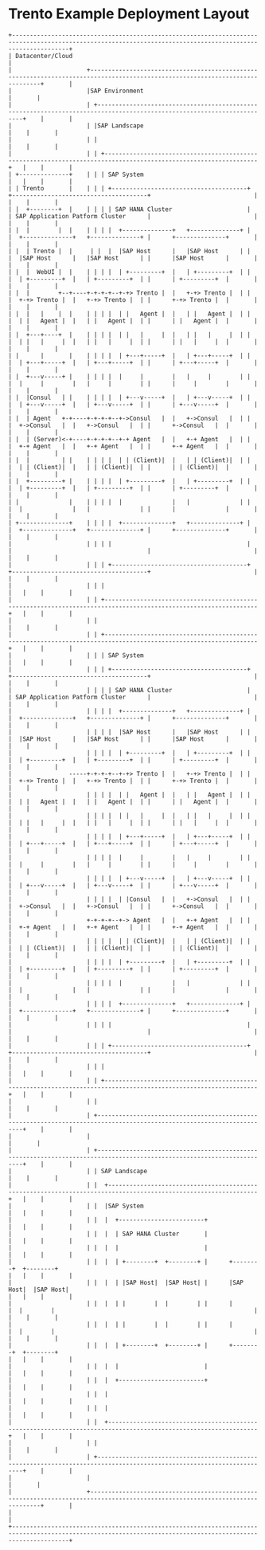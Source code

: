 # Trento Example Deployment Layout

    +------------------------------------------------------------------------------------------------------------------------------------------------------------+
    | Datacenter/Cloud                                                                                                                                           |
    |                     +------------------------------------------------------------------------------------------------------------------------------+       |
    |                     |SAP Environment                                                                                                               |       |
    |                     | +-----------------------------------------------------------------------------------------------------------------------+    |       |
    |                     | |SAP Landscape                                                                                                          |    |       |
    |                     | |                                                                                                                       |    |       |
    |                     | | +-----------------------------------------------------------------------------------------------------------------+   |    |       |
    | +--------------+    | | | SAP System                                                                                                      |   |    |       |
    | | Trento       |    | | | +--------------------------------------+   +--------------------------------------+                             |   |    |       |
    | |  +--------+  |    | | | | SAP HANA Cluster                     |   | SAP Application Patform Cluster      |                             |   |    |       |
    | |  |        |  |    | | | |  +--------------+   +--------------+ |   |  +--------------+   +--------------+ |      +--------------+       |   |    |       |
    | |  | Trento |  |     | |  |  |SAP Host      |   |SAP Host      | |   |  |SAP Host      |   |SAP Host      | |      |SAP Host      |       |   |    |       |
    | |  |  WebUI |  |    | | | |  | +---------+  |   | +---------+  | |   |  | +---------+  |   | +---------+  | |      | +---------+  |       |   |    |       |
    | |  |        +--+----+-+-+-+--+-+> Trento |  |   +-+> Trento |  | |   |  +-+> Trento |  |   +-+> Trento |  | |      +-+> Trento |  |       |   |    |       |
    | |  |   |    |  |    | | | |  | |   Agent |  |   | |   Agent |  | |   |  | |   Agent |  |   | |   Agent |  | |      | |   Agent |  |       |   |    |       |
    | |  +---+----+  |    | | | |  | |   |     |  |   | |   |     |  | |   |  | |   |     |  |   | |   |     |  | |      | |   |     |  |       |   |    |       |
    | |      |       |    | | | |  | +---+-----+  |   | +---+-----+  | |   |  | +---+-----+  |   | +---+-----+  | |      | +---+-----+  |       |   |    |       |
    | |  +---v-----+ |    | | | |  |     |        |   |     |        | |   |  |     |        |   |     |        | |      |     |        |       |   |    |       |
    | |  |Consul   | |    | | | |  | +---v-----+  |   | +---v-----+  | |   |  | +---v-----+  |   | +---v-----+  | |      | +---v-----+  |       |   |    |       |
    | |  | Agent   +-+----+-+-+-+--+->Consul   |  |   +->Consul   |  | |   |  +->Consul   |  |   +->Consul   |  | |      +->Consul   |  |       |   |    |       |
    | |  | (Server)<-+----+-+-+-+--+-+ Agent   |  |   +-+ Agent   |  | |   |  +-+ Agent   |  |   +-+ Agent   |  | |      +-+ Agent   |  |       |   |    |       |
    | |  |         | |    | | | |  | | (Client)|  |   | | (Client)|  | |   |  | | (Client)|  |   | | (Client)|  | |      | | (Client)|  |       |   |    |       |
    | |  +---------+ |    | | | |  | +---------+  |   | +---------+  | |   |  | +---------+  |   | +---------+  | |      | +---------+  |       |   |    |       |
    | |              |    | | | |  |              |   |              | |   |  |              |   |              | |      |              |       |   |    |       |
    | +--------------+    | | | |  +--------------+   +--------------+ |   |  +--------------+   +--------------+ |      +--------------+       |   |    |       |
    |                     | | | |                                      |   |                                      |                             |   |    |       |
    |                     | | | +--------------------------------------+   +--------------------------------------+                             |   |    |       |
    |                     | | |                                                                                                                 |   |    |       |
    |                     | | +-----------------------------------------------------------------------------------------------------------------+   |    |       |
    |                     | |                                                                                                                       |    |       |
    |                     | | +-----------------------------------------------------------------------------------------------------------------+   |    |       |
    |                     | | | SAP System                                                                                                      |   |    |       |
    |                     | | | +--------------------------------------+   +--------------------------------------+                             |   |    |       |
    |                     | | | | SAP HANA Cluster                     |   | SAP Application Patform Cluster      |                             |   |    |       |
    |                     | | | |  +--------------+   +--------------+ |   |  +--------------+   +--------------+ |      +--------------+       |   |    |       |
    |                     | | | |  |SAP Host      |   |SAP Host      | |   |  |SAP Host      |   |SAP Host      | |      |SAP Host      |       |   |    |       |
    |                     | | | |  | +---------+  |   | +---------+  | |   |  | +---------+  |   | +---------+  | |      | +---------+  |       |   |    |       |
    |                -----+-+-+-+--+-+> Trento |  |   +-+> Trento |  | |   |  +-+> Trento |  |   +-+> Trento |  | |      +-+> Trento |  |       |   |    |       |
    |                     | | | |  | |   Agent |  |   | |   Agent |  | |   |  | |   Agent |  |   | |   Agent |  | |      | |   Agent |  |       |   |    |       |
    |                     | | | |  | |   |     |  |   | |   |     |  | |   |  | |   |     |  |   | |   |     |  | |      | |   |     |  |       |   |    |       |
    |                     | | | |  | +---+-----+  |   | +---+-----+  | |   |  | +---+-----+  |   | +---+-----+  | |      | +---+-----+  |       |   |    |       |
    |                     | | | |  |     |        |   |     |        | |   |  |     |        |   |     |        | |      |     |        |       |   |    |       |
    |                     | | | |  | +---v-----+  |   | +---v-----+  | |   |  | +---v-----+  |   | +---v-----+  | |      | +---v-----+  |       |   |    |       |
    |                     | | | |  | |Consul   |  |   +->Consul   |  | |   |  +->Consul   |  |   +->Consul   |  | |      +->Consul   |  |       |   |    |       |
    |                     +-+-+-+--+-> Agent   |  |   +-+ Agent   |  | |   |  +-+ Agent   |  |   +-+ Agent   |  | |      +-+ Agent   |  |       |   |    |       |
    |                     | | | |  | | (Client)|  |   | | (Client)|  | |   |  | | (Client)|  |   | | (Client)|  | |      | | (Client)|  |       |   |    |       |
    |                     | | | |  | +---------+  |   | +---------+  | |   |  | +---------+  |   | +---------+  | |      | +---------+  |       |   |    |       |
    |                     | | | |  |              |   |              | |   |  |              |   |              | |      |              |       |   |    |       |
    |                     | | | |  +--------------+   +--------------+ |   |  +--------------+   +--------------+ |      +--------------+       |   |    |       |
    |                     | | | |                                      |   |                                      |                             |   |    |       |
    |                     | | | +--------------------------------------+   +--------------------------------------+                             |   |    |       |
    |                     | | |                                                                                                                 |   |    |       |
    |                     | | +-----------------------------------------------------------------------------------------------------------------+   |    |       |
    |                     | |                                                                                                                       |    |       |
    |                     | +-----------------------------------------------------------------------------------------------------------------------+    |       |
    |                     |                                                                                                                              |       |
    |                     | +-----------------------------------------------------------------------------------------------------------------------+    |       |
    |                     | | SAP Landscape                                                                                                         |    |       |
    |                     | |  +----------------------------------------------------------------------------------------------------------------+   |    |       |
    |                     | |  |SAP System                                                                                                      |   |    |       |
    |                     | |  |  +------------------------+                                                                                    |   |    |       |
    |                     | |  |  | SAP HANA Cluster       |                                                                                    |   |    |       |
    |                     | |  |  |                        |                                                                                    |   |    |       |
    |                     | |  |  | +--------+  +--------+ |      +--------+  +--------+                                                        |   |    |       |
    |                     | |  |  | |SAP Host|  |SAP Host| |      |SAP Host|  |SAP Host|                                                        |   |    |       |
    |                     | |  |  | |        |  |        | |      |        |  |        |                                                        |   |    |       |
    |                     | |  |  | |        |  |        | |      |        |  |        |                                                        |   |    |       |
    |                     | |  |  | +--------+  +--------+ |      +--------+  +--------+                                                        |   |    |       |
    |                     | |  |  |                        |                                                                                    |   |    |       |
    |                     | |  |  +------------------------+                                                                                    |   |    |       |
    |                     | |  |                                                                                                                |   |    |       |
    |                     | |  |                                                                                                                |   |    |       |
    |                     | |  +----------------------------------------------------------------------------------------------------------------+   |    |       |
    |                     | |                                                                                                                       |    |       |
    |                     | +-----------------------------------------------------------------------------------------------------------------------+    |       |
    |                     |                                                                                                                              |       |
    |                     +------------------------------------------------------------------------------------------------------------------------------+       |
    |                                                                                                                                                            |
    +------------------------------------------------------------------------------------------------------------------------------------------------------------+

